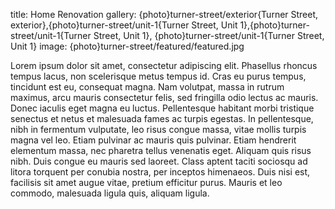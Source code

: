 title: Home Renovation
gallery: {photo}turner-street/exterior{Turner Street, exterior},{photo}turner-street/unit-1{Turner Street, Unit 1},{photo}turner-street/unit-1{Turner Street, Unit 1}, {photo}turner-street/unit-1{Turner Street, Unit 1} 
image: {photo}turner-street/featured/featured.jpg

Lorem ipsum dolor sit amet, consectetur adipiscing elit. Phasellus rhoncus tempus lacus, non scelerisque metus tempus id. Cras eu purus tempus, tincidunt est eu, consequat magna. Nam volutpat, massa in rutrum maximus, arcu mauris consectetur felis, sed fringilla odio lectus ac mauris. Donec iaculis eget magna eu luctus. Pellentesque habitant morbi tristique senectus et netus et malesuada fames ac turpis egestas. In pellentesque, nibh in fermentum vulputate, leo risus congue massa, vitae mollis turpis magna vel leo. Etiam pulvinar ac mauris quis pulvinar. Etiam hendrerit elementum massa, nec pharetra tellus venenatis eget. Aliquam quis risus nibh. Duis congue eu mauris sed laoreet. Class aptent taciti sociosqu ad litora torquent per conubia nostra, per inceptos himenaeos. Duis nisi est, facilisis sit amet augue vitae, pretium efficitur purus. Mauris et leo commodo, malesuada ligula quis, aliquam ligula. 
